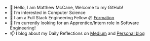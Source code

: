 
- 👋 Hello, I am Matthew McCane, Welcome to my GitHub!
- 👀 I’m interested in Computer Science
- 🌱 I am a Full Stack Engineering Fellow @ [Formation](https://formation.dev)
- 💞️ I’m currently looking for an Apprentice/Intern role in Software Engineering!
- 📫 I blog about my Daily Reflections on [Medium](https://medium.com/@DakuwoN) and [Personal blog](https://matthewmccane.blogspot.com)
  


<!---
DakuwoN/DakuwoN is a ✨ special ✨ repository because its `README.md` (this file) appears on your GitHub profile.
You can click the Preview link to take a look at your changes.

[![An image of @dakuwon's Holopin badges, which is a link to view their full Holopin profile](https://holopin.me/dakuwon)](https://holopin.io/@dakuwon)
--->
